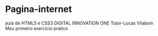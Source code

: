 # Pagina-internet
aula de HTML5 e CSS3
DIGITAL INNOVATION ONE Tutor-Lucas Vilaboin
Meu primeiro exercicio pratico
